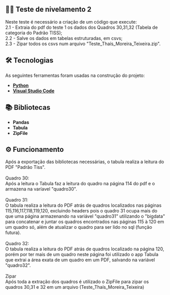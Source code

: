 ## 👩‍💻 Teste de nivelamento 2
Neste teste é necessário a criação de um código que execute:<br />
2.1 - Extraia do pdf do teste 1 os dados dos Quadros 30,31,32 (Tabela de categoria do Padrão TISS);<br />
2.2 - Salve os dados em tabelas estruturadas, em csvs;<br />
2.3 - Zipar todos os csvs num arquivo "Teste_Thaís_Moreira_Teixeira.zip".<br />

## 🛠 Tecnologias
As seguintes ferramentas foram usadas na construção do projeto:
* **[Python](https://www.python.org/)**
* **[Visual Studio Code](https://code.visualstudio.com/?WT.mc_id=javascript-9652-gllemos)**

## 📚 Bibliotecas
* **Pandas**
* **Tabula**
* **ZipFile**

## ⚙️ Funcionamento
Após a exportação das bibliotecas necessárias, o tabula realiza a leitura do PDF "Padrão Tiss".<br /> 
<br />
Quadro 30: <br />
Após a leitura o Tabula faz a leitura do quadro na página 114 do pdf e o armazena na varíavel "quadro30".<br />
<br />
Quadro 31:<br />
O tabula realiza a leitura do PDF atrás de quadros localizados nas páginas 115,116,117,118,119,120, excluindo headers pois o quadro 31 ocupa mais do que uma página armazenando na variável "quadro31" utilizando o "bigdata" para concatenar e juntar os quadros encontrados nas páginas 115 à 120 em um quadro só, além de atualizar o quadro para ser lido no sql (função futura). <br />
<br />
Quadro 32: <br />
O tabula realiza a leitura do PDF atrás de quadros localizado na página 120, porém por ter mais de um quadro neste página foi utilizado o app Tabula que extrai a área exata de um quadro em um PDF, salvando na variável "quadro32". <br />
<br />
Zipar<br />
Após toda a extração dos quadros é utilizado o ZipFile para zipar os quadros 30,31 e 32 em um arquivo (Teste_Thaís_Moreira_Teixeira)
 
